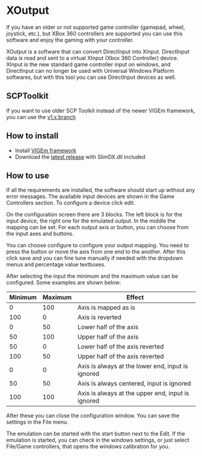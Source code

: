 # XOutput

If you have an older or not supported game controller (gamepad, wheel, joystick, etc.), but XBox 360 controllers are supported you can use this software and enjoy the gaming with your controller.

XOutput is a software that can convert DirectInput into XInput. DirectInput data is read and sent to a virtual XInput (Xbox 360 Controller) device. XInput is the new standard game controller input on windows, and DirectInput can no longer be used with Universal Windows Platform softwares, but with this tool you can use DirectInput devices as well.

## SCPToolkit

If you want to use older SCP Toolkit instead of the newer VIGEm framework, you can use the [v1.x branch](https://github.com/csutorasa/XOutput/tree/1.x)

## How to install
* Install [VIGEm framework](https://github.com/nefarius/ViGEm/wiki/Driver-Installation)
* Download the [latest release](https://github.com/csutorasa/XOutput/releases/latest) with SlimDX.dll included

## How to use

If all the requirements are installed, the software should start up without any error messages.
The available input devices are shown in the Game Controllers section. To configure a device click edit.

On the configuration screen there are 3 blocks. The left block is for the input device, the right one for the emulated output. In the middle the mapping can be set. For each output axis or button, you can choose from the input axes and buttons.

You can choose configure to configure your output mapping. You need to press the button or move the axis from one end to the another. After this click save and you can fine tune manually if needed with the dropdown menus and percentage value textboxes.

After selecting the input the minimum and the maximum value can be configured. Some examples are shown below:

| Minimum | Maximum | Effect                                            |
|---------|---------|---------------------------------------------------|
| 0       | 100     | Axis is mapped as is                              |
| 100     | 0       | Axis is reverted                                  |
| 0       | 50      | Lower half of the axis                            |
| 50      | 100     | Upper half of the axis                            |
| 50      | 0       | Lower half of the axis reverted                   |
| 100     | 50      | Upper half of the axis reverted                   |
| 0       | 0       | Axis is always at the lower end, input is ignored |
| 50      | 50      | Axis is always centered, input is ignored         |
| 100     | 100     | Axis is always at the upper end, input is ignored |

After these you can close the configuration window. You can save the settings in the File menu.

The emulation can be started with the start button next to the Edit. If the emulation is started, you can check in the windows settings, or just select File/Game controllers, that opens the windows calibration for you.
